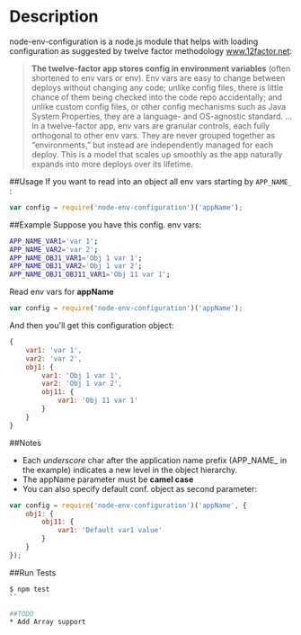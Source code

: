 Description
===========
node-env-configuration is a node.js module that helps with loading configuration as suggested by twelve factor methodology www.12factor.net:

> **The twelve-factor app stores config in environment variables** (often shortened to env vars or env). Env vars are easy to change between deploys without changing any code; unlike config files, there is little chance of them being checked into the code repo accidentally; and unlike custom config files, or other config mechanisms such as Java System Properties, they are a language- and OS-agnostic standard.
…
In a twelve-factor app, env vars are granular controls, each fully orthogonal to other env vars. They are never grouped together as “environments,” but instead are independently managed for each deploy. This is a model that scales up smoothly as the app naturally expands into more deploys over its lifetime.

##Usage
If you want to read into an object all env vars starting by `APP_NAME_` :
```javascript
var config = require('node-env-configuration')('appName');
```
##Example
Suppose you have this config. env vars:
```bash
APP_NAME_VAR1='var 1';
APP_NAME_VAR2='var 2';
APP_NAME_OBJ1_VAR1='Obj 1 var 1';
APP_NAME_OBJ1_VAR2='Obj 1 var 2';
APP_NAME_OBJ1_OBJ11_VAR1='Obj 11 var 1';
```
Read env vars for **appName**
```javascript
var config = require('node-env-configuration')('appName');
```
And then you'll get this configuration object:
```javascript
{
    var1: 'var 1',
    var2: 'var 2',
    obj1: {
        var1: 'Obj 1 var 1',
        var2: 'Obj 1 var 2',
        obj11: {
            var1: 'Obj 11 var 1'
        }
    }
}
```
##Notes
* Each *underscore* char after the application name prefix (APP_NAME_ in the example) indicates a new level in the object hierarchy.
* The appName parameter must be **camel case** 
* You can also specify default conf. object as second parameter:
```javascript
var config = require('node-env-configuration')('appName', {
    obj1: {
        obj11: {
            var1: 'Default var1 value'
        }
    }
});
```

##Run Tests
```bash
$ npm test
``

##TODO
* Add Array support